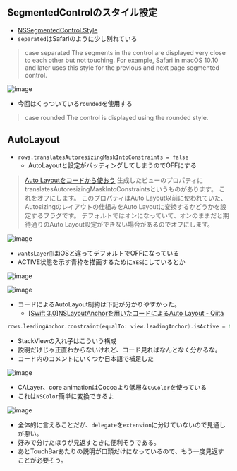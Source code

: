 ## SegmentedControlのスタイル設定
- [NSSegmentedControl\.Style](https://developer.apple.com/documentation/appkit/nssegmentedcontrol/style)
- `separated`はSafariのように少し別れている

> case separated
> The segments in the control are displayed very close to each other but not touching. For example, Safari in macOS 10.10 and later uses this style for the previous and next page segmented control.

![image](https://i.imgur.com/lnficJr.png)

- 今回はくっついている`rounded`を使用する

>case rounded
The control is displayed using the rounded style.



## AutoLayout

- `rows.translatesAutoresizingMaskIntoConstraints = false`
    - AutoLayoutと設定がバッティングしてしまうのでOFFにする

>[Auto Layoutをコードから使おう](https://blog.personal-factory.com/2016/01/11/make-auto-layout-via-code/)
> 生成したビューのプロパティにtranslatesAutoresizingMaskIntoConstraintsというものがあります。
> これをオフにします。
> このプロパティはAuto Layout以前に使われていた、Autosizingのレイアウトの仕組みをAuto Layoutに変換するかどうかを設定するフラグです。
> デフォルトではオンになっていて、オンのままだと期待通りのAuto Layout設定ができない場合があるのでオフにします。    

![image](https://i.imgur.com/uHqYe8F.png)

- `wantsLayer`はiOSと違ってデフォルトでOFFになっている
- ACTIVE状態を示す青枠を描画するために`YES`にしているとか

![image](https://i.imgur.com/vUJsskI.png)

![image](https://i.imgur.com/N7I4Orn.png)

- コードによるAutoLayout制約は下記が分かりやすかった。
    - [\[Swift 3\.0\]NSLayoutAnchorを用いたコードによるAuto Layout \- Qiita](https://qiita.com/shindooo/items/36d2e8bf9d8ba3fa4ed5)

```swift
rows.leadingAnchor.constraint(equalTo: view.leadingAnchor).isActive = true
```

- StackViewの入れ子はこういう構成
- 説明だけじゃ正直わからないけれど、コード見ればなんとなく分かるな。
- コード内のコメントにいくつか日本語で補足した

![image](https://i.imgur.com/i1DeOmt.png)

- CALayer、core animationはCocoaより低層な`CGColor`を使っている
- これは`NSColor`簡単に変換できるよ

![image](https://i.imgur.com/yjFYciw.png)

- 全体的に言えることだが、`delegate`を`extension`に分けていないので見通しが悪い。
- 好みで分けたほうが見返すときに便利そうである。
- あとTouchBarあたりの説明が口頭だけになっているので、もう一度見返すことが必要そう。
